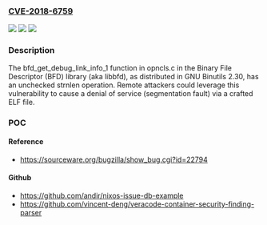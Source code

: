 ### [CVE-2018-6759](https://cve.mitre.org/cgi-bin/cvename.cgi?name=CVE-2018-6759)
![](https://img.shields.io/static/v1?label=Product&message=n%2Fa&color=blue)
![](https://img.shields.io/static/v1?label=Version&message=n%2Fa&color=blue)
![](https://img.shields.io/static/v1?label=Vulnerability&message=n%2Fa&color=brighgreen)

### Description

The bfd_get_debug_link_info_1 function in opncls.c in the Binary File Descriptor (BFD) library (aka libbfd), as distributed in GNU Binutils 2.30, has an unchecked strnlen operation. Remote attackers could leverage this vulnerability to cause a denial of service (segmentation fault) via a crafted ELF file.

### POC

#### Reference
- https://sourceware.org/bugzilla/show_bug.cgi?id=22794

#### Github
- https://github.com/andir/nixos-issue-db-example
- https://github.com/vincent-deng/veracode-container-security-finding-parser

